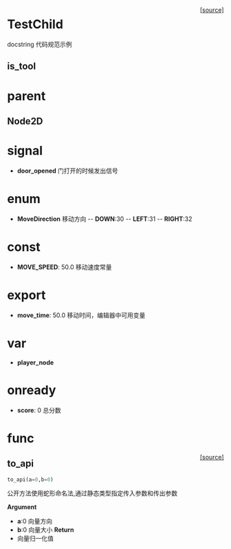 <span style="float:right;">[[source]](https://github.com/vmjcv/sunset/tree/develop/game/script\scene1\Node2D.gd)</span>

# TestChild

 docstring
 代码规范示例


## is_tool

# parent

## Node2D

# signal

- **door_opened**   门打开的时候发出信号
# enum

- **MoveDirection**   移动方向
-- **DOWN**:30
-- **LEFT**:31
-- **RIGHT**:32
# const

- **MOVE_SPEED**: 50.0    移动速度常量
# export

- **move_time**: 50.0    移动时间，编辑器中可用变量
# var

- **player_node**
# onready

- **score**: 0    总分数
# func

<span style="float:right;">[[source]](https://github.com/vmjcv/sunset/tree/develop/game/script\scene1\Node2D.gd#L12)</span>

## to_api

```python
to_api(a=0,b=0)
```

公开方法使用蛇形命名法,通过静态类型指定传入参数和传出参数

**Argument**
- **a**:0  向量方向
- **b**:0  向量大小
**Return**
- 向量归一化值

